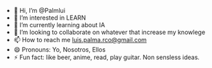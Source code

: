 - 👋 Hi, I’m @Palmlui
- 👀 I’m interested in LEARN
- 🌱 I’m currently learning about IA
- 💞️ I’m looking to collaborate on whatever that increase my knowlege
- 📫 How to reach me luis.palma.rco@gmail.com
- 😄 Pronouns: Yo, Nosotros, Ellos
- ⚡ Fun fact: like beer, anime, read, play guitar. Non sensless ideas.

<!---
Palmlui/Palmlui is a ✨ special ✨ repository because its `README.md` (this file) appears on your GitHub profile.
You can click the Preview link to take a look at your changes.
--->
